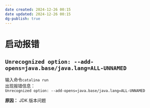 ```yaml
---
date created: 2024-12-26 00:15
date updated: 2024-12-26 00:15
dg-publish: true
---
```


# 启动报错

## `Unrecognized option: --add-opens=java.base/java.lang=ALL-UNNAMED`

输入命令`catalina run`\
出现报错信息：\
`Unrecognized option: --add-opens=java.base/java.lang=ALL-UNNAMED`

**原因：** JDK 版本问题
